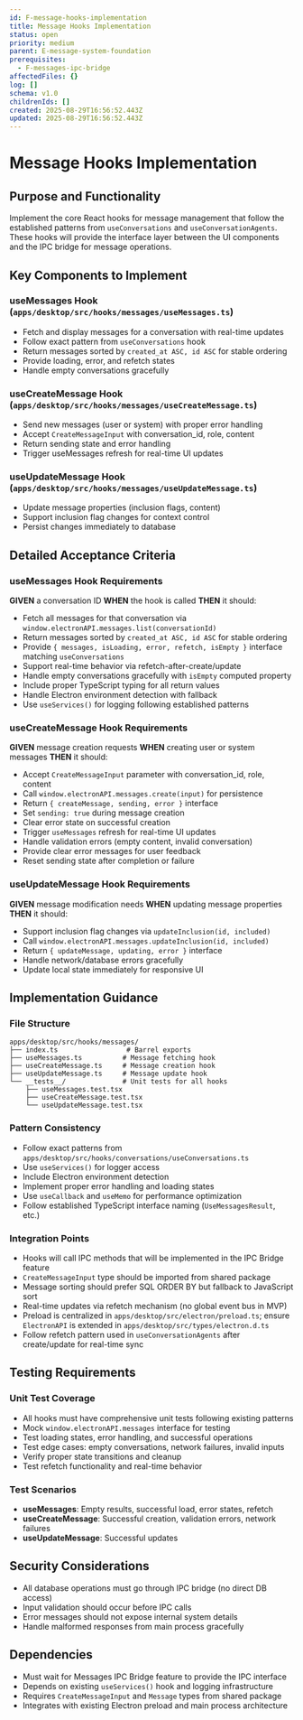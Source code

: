 ```yaml
---
id: F-message-hooks-implementation
title: Message Hooks Implementation
status: open
priority: medium
parent: E-message-system-foundation
prerequisites:
  - F-messages-ipc-bridge
affectedFiles: {}
log: []
schema: v1.0
childrenIds: []
created: 2025-08-29T16:56:52.443Z
updated: 2025-08-29T16:56:52.443Z
---
```


# Message Hooks Implementation

## Purpose and Functionality

Implement the core React hooks for message management that follow the established patterns from `useConversations` and `useConversationAgents`. These hooks will provide the interface layer between the UI components and the IPC bridge for message operations.

## Key Components to Implement

### useMessages Hook (`apps/desktop/src/hooks/messages/useMessages.ts`)

- Fetch and display messages for a conversation with real-time updates
- Follow exact pattern from `useConversations` hook
- Return messages sorted by `created_at ASC, id ASC` for stable ordering
- Provide loading, error, and refetch states
- Handle empty conversations gracefully

### useCreateMessage Hook (`apps/desktop/src/hooks/messages/useCreateMessage.ts`)

- Send new messages (user or system) with proper error handling
- Accept `CreateMessageInput` with conversation_id, role, content
- Return sending state and error handling
- Trigger useMessages refresh for real-time UI updates

### useUpdateMessage Hook (`apps/desktop/src/hooks/messages/useUpdateMessage.ts`)

- Update message properties (inclusion flags, content)
- Support inclusion flag changes for context control
- Persist changes immediately to database

## Detailed Acceptance Criteria

### useMessages Hook Requirements

**GIVEN** a conversation ID
**WHEN** the hook is called
**THEN** it should:

- Fetch all messages for that conversation via `window.electronAPI.messages.list(conversationId)`
- Return messages sorted by `created_at ASC, id ASC` for stable ordering
- Provide `{ messages, isLoading, error, refetch, isEmpty }` interface matching `useConversations`
- Support real-time behavior via refetch-after-create/update
- Handle empty conversations gracefully with `isEmpty` computed property
- Include proper TypeScript typing for all return values
- Handle Electron environment detection with fallback
- Use `useServices()` for logging following established patterns

### useCreateMessage Hook Requirements

**GIVEN** message creation requests
**WHEN** creating user or system messages
**THEN** it should:

- Accept `CreateMessageInput` parameter with conversation_id, role, content
- Call `window.electronAPI.messages.create(input)` for persistence
- Return `{ createMessage, sending, error }` interface
- Set `sending: true` during message creation
- Clear error state on successful creation
- Trigger `useMessages` refresh for real-time UI updates
- Handle validation errors (empty content, invalid conversation)
- Provide clear error messages for user feedback
- Reset sending state after completion or failure

### useUpdateMessage Hook Requirements

**GIVEN** message modification needs
**WHEN** updating message properties
**THEN** it should:

- Support inclusion flag changes via `updateInclusion(id, included)`
- Call `window.electronAPI.messages.updateInclusion(id, included)`
- Return `{ updateMessage, updating, error }` interface
- Handle network/database errors gracefully
- Update local state immediately for responsive UI

## Implementation Guidance

### File Structure

```
apps/desktop/src/hooks/messages/
├── index.ts                 # Barrel exports
├── useMessages.ts          # Message fetching hook
├── useCreateMessage.ts     # Message creation hook
├── useUpdateMessage.ts     # Message update hook
└── __tests__/              # Unit tests for all hooks
    ├── useMessages.test.tsx
    ├── useCreateMessage.test.tsx
    └── useUpdateMessage.test.tsx
```

### Pattern Consistency

- Follow exact patterns from `apps/desktop/src/hooks/conversations/useConversations.ts`
- Use `useServices()` for logger access
- Include Electron environment detection
- Implement proper error handling and loading states
- Use `useCallback` and `useMemo` for performance optimization
- Follow established TypeScript interface naming (`UseMessagesResult`, etc.)

### Integration Points

- Hooks will call IPC methods that will be implemented in the IPC Bridge feature
- `CreateMessageInput` type should be imported from shared package
- Message sorting should prefer SQL ORDER BY but fallback to JavaScript sort
- Real-time updates via refetch mechanism (no global event bus in MVP)
- Preload is centralized in `apps/desktop/src/electron/preload.ts`; ensure `ElectronAPI` is extended in `apps/desktop/src/types/electron.d.ts`
- Follow refetch pattern used in `useConversationAgents` after create/update for real-time sync

## Testing Requirements

### Unit Test Coverage

- All hooks must have comprehensive unit tests following existing patterns
- Mock `window.electronAPI.messages` interface for testing
- Test loading states, error handling, and successful operations
- Test edge cases: empty conversations, network failures, invalid inputs
- Verify proper state transitions and cleanup
- Test refetch functionality and real-time behavior

### Test Scenarios

- **useMessages**: Empty results, successful load, error states, refetch
- **useCreateMessage**: Successful creation, validation errors, network failures
- **useUpdateMessage**: Successful updates

## Security Considerations

- All database operations must go through IPC bridge (no direct DB access)
- Input validation should occur before IPC calls
- Error messages should not expose internal system details
- Handle malformed responses from main process gracefully

## Dependencies

- Must wait for Messages IPC Bridge feature to provide the IPC interface
- Depends on existing `useServices()` hook and logging infrastructure
- Requires `CreateMessageInput` and `Message` types from shared package
- Integrates with existing Electron preload and main process architecture
